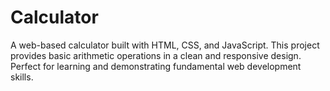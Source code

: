 # Calculator
A web-based calculator built with HTML, CSS, and JavaScript. This project provides basic arithmetic operations in a clean and responsive design. Perfect for learning and demonstrating fundamental web development skills.
